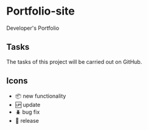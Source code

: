 # Portfolio-site

Developer's Portfolio

## Tasks

The tasks of this project will be carried out on GitHub.

## Icons

- :package: new functionality
- :up: update
- :beetle: bug fix
- :checkered_flag: release

